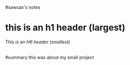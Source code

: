 #sawsan's notes
# this is an h1 header (largest)
###### This is an H6 header (smallest)
#summary this was about my small project